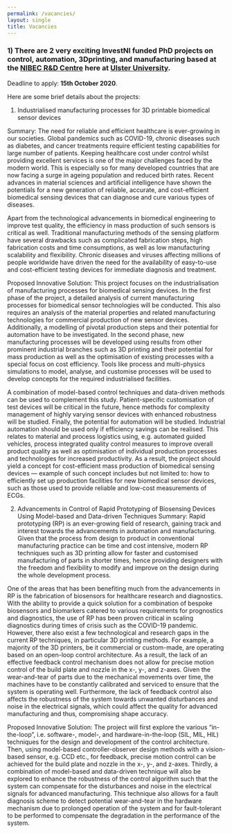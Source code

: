 ```yaml
---
permalink: /vacancies/
layout: single
title: Vacancies
---
```


<!--
### There are no vacancies available at the moment. ###

### 1) All existing funded PhD openings are currently filled up but self-funded students are welcome to enquire and seek contact for discussions. 
-->


### 1) There are 2 very exciting InvestNI funded PhD projects on control, automation, 3Dprinting, and manufacturing based at the [NIBEC R&D Centre](https://www.ulster.ac.uk/nibec) here at [Ulster University](https://www.ulster.ac.uk).
Deadline to apply: **15th October 2020**.

Here are some brief details about the projects:

1) Industrialised manufacturing processes for 3D printable biomedical sensor devices

Summary: The need for reliable and efficient healthcare is ever-growing in our societies. Global pandemics such as COVID-19, chronic diseases such as diabetes, and cancer treatments require efficient testing capabilities for large number of patients. Keeping healthcare cost under control whilst providing excellent services is one of the major challenges faced by the modern world. This is especially so for many developed countries that are now facing a surge in ageing population and reduced birth rates. Recent advances in material sciences and artificial intelligence have shown the potentials for a new generation of reliable, accurate, and cost-efficient biomedical sensing devices that can diagnose and cure various types of diseases.

Apart from the technological advancements in biomedical engineering to improve test quality, the efficiency in mass production of such sensors is critical as well. Traditional manufacturing methods of the sensing platform have several drawbacks such as complicated fabrication steps, high fabrication costs and time consumptions, as well as low manufacturing scalability and flexibility. Chronic diseases and viruses affecting millions of people worldwide have driven the need for the availability of easy-to-use and cost-efficient testing devices for immediate diagnosis and treatment.

Proposed Innovative Solution: This project focuses on the industrialisation of manufacturing processes for biomedical sensing devices. In the first phase of the project, a detailed analysis of current manufacturing processes for biomedical sensor technologies will be conducted. This also requires an analysis of the material properties and related manufacturing technologies for commercial production of new sensor devices. Additionally, a modelling of pivotal production steps and their potential for automation have to be investigated. In the second phase, new manufacturing processes will be developed using results from other prominent industrial branches such as 3D printing and their potential for mass production as well as the optimisation of existing processes with a special focus on cost efficiency. Tools like process and multi-physics simulations to model, analyse, and customise processes will be used to develop concepts for the required industrialised facilities.

A combination of model-based control techniques and data-driven methods can be used to complement this study. Patient-specific customisation of test devices will be critical in the future, hence methods for complexity management of highly varying sensor devices with enhanced robustness will be studied. Finally, the potential for automation will be studied. Industrial automation should be used only if efficiency savings can be realised. This relates to material and process logistics using, e.g. automated guided vehicles, process integrated quality control measures to improve overall product quality as well as optimisation of individual production processes and technologies for increased productivity. As a result, the project should yield a concept for cost-efficient mass production of biomedical sensing devices — example of such concept includes but not limited to: how to efficiently set up production facilities for new biomedical sensor devices, such as those used to provide reliable and low-cost measurements of ECGs.

2) Advancements in Control of Rapid Prototyping of Biosensing Devices Using Model-based and Data-driven Techniques
Summary: Rapid prototyping (RP) is an ever-growing field of research, gaining track and interest towards the advancements in automation and manufacturing. Given that the process from design to product in conventional manufacturing practice can be time and cost intensive, modern RP techniques such as 3D printing allow for faster and customised manufacturing of parts in shorter times, hence providing designers with the freedom and flexibility to modify and improve on the design during the whole development process.

One of the areas that has been benefiting much from the advancements in RP is the fabrication of biosensors for healthcare research and diagnostics. With the ability to provide a quick solution for a combination of bespoke biosensors and biomarkers catered to various requirements for prognostics and diagnostics, the use of RP has been proven critical in scaling diagnostics during times of crisis such as the COVID-19 pandemic. However, there also exist a few technological and research gaps in the current RP techniques, in particular 3D printing methods. For example, a majority of the 3D printers, be it commercial or custom-made, are operating based on an open-loop control architecture. As a result, the lack of an effective feedback control mechanism does not allow for precise motion control of the build plate and nozzle in the x-, y-, and z-axes. Given the wear-and-tear of parts due to the mechanical movements over time, the machines have to be constantly calibrated and serviced to ensure that the system is operating well. Furthermore, the lack of feedback control also affects the robustness of the system towards unwanted disturbances and noise in the electrical signals, which could affect the quality for advanced manufacturing and thus, compromising shape accuracy.

Proposed Innovative Solution: The project will first explore the various “in-the-loop”, i.e. software-, model-, and hardware-in-the-loop (SIL, MIL, HIL) techniques for the design and development of the control architecture. Then, using model-based controller-observer design methods with a vision-based sensor, e.g. CCD etc., for feedback, precise motion control can be achieved for the build plate and nozzle in the x-, y-, and z-axes. Thirdly, a combination of model-based and data-driven technique will also be explored to enhance the robustness of the control algorithm such that the system can compensate for the disturbances and noise in the electrical signals for advanced manufacturing. This technique also allows for a fault diagnosis scheme to detect potential wear-and-tear in the hardware mechanism due to prolonged operation of the system and for fault-tolerant to be performed to compensate the degradation in the performance of the system.



<!--
## Mechatronics Technician (Full Time) ##

The School of Engineering at the Ulster University, UK is hiring a Technician in Mechatronics Engineering. The position will provide technical support for teaching, research and other activities of the School. 

Deadline: 24th Nov 2019

More information can be obtained via this [link](https://atsv7.wcn.co.uk/search_engine/jobs.cgi?SID=amNvZGU9MTg0MzM2MiZ2dF90ZW1wbGF0ZT0xMTI2Jm93bmVyPTUwNDM3ODEmb3duZXJ0eXBlPWZhaXImYnJhbmRfaWQ9MCZwb3N0aW5nX2NvZGU9MzQ3).  


## Funded PhD Opportunity ##

Title: Photoelectrocatalytic reactor with microcontroller-based control system for the elimination of antimicrobial resistant organisms in water

Summary: Globally, about 1.8 Billion people live without access to improved water sources. Alarmingly, Contaminants of Emerging Concerns (CECs) such as pharmaceuticals, personal care products, pesticides, metal based nanoparticles, and other pollutants, including pathogens, antibiotic resistant bacteria (ARBs) were reported to be present in the treated sewage as well as in drinking water around the world. Photoelectrolytic (or electrochemically assisted photocatalytic) treatment of water is an interesting approach for the tertiary treatment of wastewater. This novel technology has been poorly investigated thus far for the simultaneous degradation or organic pollutants and removal of microorganisms present in wastewater. The objective of this PhD project relates to the development of an application of a photoelectrochemical cell (PEC) for the removal of Antimicrobial Resistant Bacteria (ARB) in water.

This PhD project will focus on the following main objectives:
 - Detection of antimicrobial resistant bacteria in water using microbial and molecular techniques.
 - Selection and characterisation of an UV sensor material for automatic control of a photoreactor.
 - Design of a microcontroller-based control program for the operation of a photoelectrochemical reactor based on UV dose sensing.
 - Construction and assessment of an photoelectrocatalytic reactor with UV-feedback microcontroller-based control system for the elimination of antimicrobial organisms in water.



Deadline: 7th February 2020

For more information or to apply, click [here](https://www.ulster.ac.uk/doctoralcollege/find-a-phd/511634).
-->

